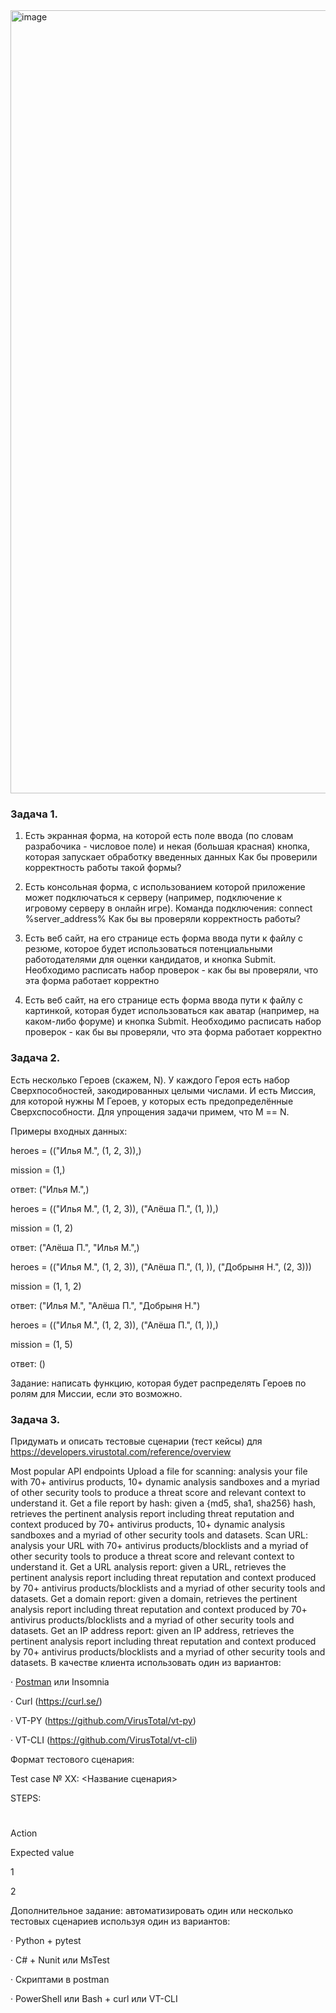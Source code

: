 <img width="1253" alt="image" src="https://user-images.githubusercontent.com/58044383/233790787-246b808d-50eb-4476-a647-025acd3fae90.png">

### Задача 1.
1) Есть экранная форма, на которой есть поле ввода (по словам разрабочика - числовое поле) и некая (большая красная) кнопка, которая запускает обработку введенных данных
Как бы проверили корректность работы такой формы?

2) Есть консольная форма, с использованием которой приложение может подключаться к серверу (например, подключение к игровому серверу в онлайн игре). Команда подключения:
    connect %server_address%
Как бы вы проверяли корректность работы?

3) Есть веб сайт, на его странице есть форма ввода пути к файлу с резюме, которое будет использоваться потенциальными работодателями для оценки кандидатов, и кнопка Submit. Необходимо расписать набор проверок - как бы вы проверяли, что эта форма работает корректно

4) Есть веб сайт, на его странице есть форма ввода пути к файлу с картинкой, которая будет использоваться как аватар (например, на каком-либо форуме) и кнопка Submit. Необходимо расписать набор проверок - как бы вы проверяли, что эта форма работает корректно


### Задача 2.
Есть несколько Героев (скажем, N). У каждого Героя есть набор Сверхпособностей, закодированных целыми числами. И есть Миссия, для которой нужны M Героев, у которых есть предопределённые Сверхспособности. Для упрощения задачи примем, что M == N.


Примеры входных данных:

heroes = (("Илья М.", (1, 2, 3)),)

mission = (1,)

ответ: ("Илья М.",)



heroes = (("Илья М.", (1, 2, 3)), ("Алёша П.", (1, )),)

mission = (1, 2)

ответ: ("Алёша П.", "Илья М.",)



heroes = (("Илья М.", (1, 2, 3)), ("Алёша П.", (1, )), ("Добрыня Н.", (2, 3)))

mission = (1, 1, 2)

ответ: ("Илья М.", "Алёша П.", "Добрыня Н.")



heroes = (("Илья М.", (1, 2, 3)), ("Алёша П.", (1, )),)

mission = (1, 5)

ответ: ()


Задание: написать функцию, которая будет распределять Героев по ролям для Миссии, если это возможно.


### Задача 3.
Придумать и описать тестовые сценарии (тест кейсы) для https://developers.virustotal.com/reference/overview

Most popular API endpoints
Upload a file for scanning: analysis your file with 70+ antivirus products, 10+ dynamic analysis sandboxes and a myriad of other security tools to produce a threat score and relevant context to understand it.
Get a file report by hash: given a {md5, sha1, sha256} hash, retrieves the pertinent analysis report including threat reputation and context produced by 70+ antivirus products, 10+ dynamic analysis sandboxes and a myriad of other security tools and datasets.
Scan URL: analysis your URL with 70+ antivirus products/blocklists and a myriad of other security tools to produce a threat score and relevant context to understand it.
Get a URL analysis report: given a URL, retrieves the pertinent analysis report including threat reputation and context produced by 70+ antivirus products/blocklists and a myriad of other security tools and datasets.
Get a domain report: given a domain, retrieves the pertinent analysis report including threat reputation and context produced by 70+ antivirus products/blocklists and a myriad of other security tools and datasets.
Get an IP address report: given an IP address, retrieves the pertinent analysis report including threat reputation and context produced by 70+ antivirus products/blocklists and a myriad of other security tools and datasets.
В качестве клиента использовать один из вариантов:

·       [Postman](https://www.postman.com/downloads/) или Insomnia

·       Curl (https://curl.se/)

·       VT-PY (https://github.com/VirusTotal/vt-py)

·       VT-CLI (https://github.com/VirusTotal/vt-cli)

Формат тестового сценария:

Test case № ХХ: <Название сценария>

STEPS:

#

Action

Expected value

1




2




Дополнительное задание: автоматизировать один или несколько тестовых сценариев используя один из вариантов:

·       Python + pytest

·       C# + Nunit или MsTest

·       Скриптами в postman

·       PowerShell или Bash + curl или VT-CLI
